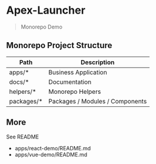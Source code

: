 # Apex-Launcher

> Monorepo Demo

## Monorepo Project Structure

| Path        | Description                     |
| ----------- | ------------------------------- |
| apps/\*     | Business Application            |
| docs/\*     | Documentation                   |
| helpers/\*  | Monorepo Helpers                |
| packages/\* | Packages / Modules / Components |

## More

See README

-   apps/react-demo/README.md
-   apps/vue-demo/README.md
